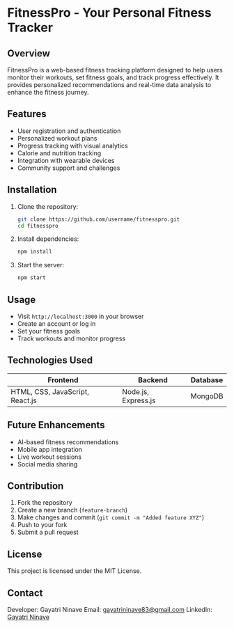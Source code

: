 # FitnessPro - Your Personal Fitness Tracker

## Overview
FitnessPro is a web-based fitness tracking platform designed to help users monitor their workouts, set fitness goals, and track progress effectively. It provides personalized recommendations and real-time data analysis to enhance the fitness journey.

## Features
- User registration and authentication
- Personalized workout plans
- Progress tracking with visual analytics
- Calorie and nutrition tracking
- Integration with wearable devices
- Community support and challenges

## Installation

1. Clone the repository:
   ```bash
   git clone https://github.com/username/fitnesspro.git
   cd fitnesspro
   ```
2. Install dependencies:
   ```bash
   npm install
   ```
3. Start the server:
   ```bash
   npm start
   ```

## Usage

- Visit `http://localhost:3000` in your browser
- Create an account or log in
- Set your fitness goals
- Track workouts and monitor progress

## Technologies Used

| Frontend       | Backend       | Database   |
|---------------|--------------|------------|
| HTML, CSS, JavaScript, React.js | Node.js, Express.js | MongoDB |

## Future Enhancements
- AI-based fitness recommendations
- Mobile app integration
- Live workout sessions
- Social media sharing

## Contribution

1. Fork the repository
2. Create a new branch (`feature-branch`)
3. Make changes and commit (`git commit -m "Added feature XYZ"`)
4. Push to your fork
5. Submit a pull request

## License
This project is licensed under the MIT License.

## Contact
Developer: Gayatri Ninave
Email: [gayatrininave83@gmail.com](mailto:gayatrininave83@gmail.com)
LinkedIn: [Gayatri Ninave](https://www.linkedin.com/in/gayatri-ninave-068b1728a?utm_source=share&utm_campaign=share_via&utm_content=profile&utm_medium=android_app)
